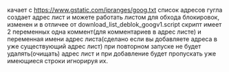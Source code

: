качает с https://www.gstatic.com/ipranges/goog.txt список адресов гугла создает адрес лист и можете работать листом для обхода блокировок, изменен и в отличее от download_list_deblok_googv1.script скрипт имеет 2 переменных одна коммент(для комментариев в адрес листе) и переменная имени адрес листа(сделано если вы добавляете адреса  в уже существующий адрес лист) при повторном запуске не будет удалять(очищать) адрес лист и при добавление будет пропускать уже имеющиеся строки игнорируя их.